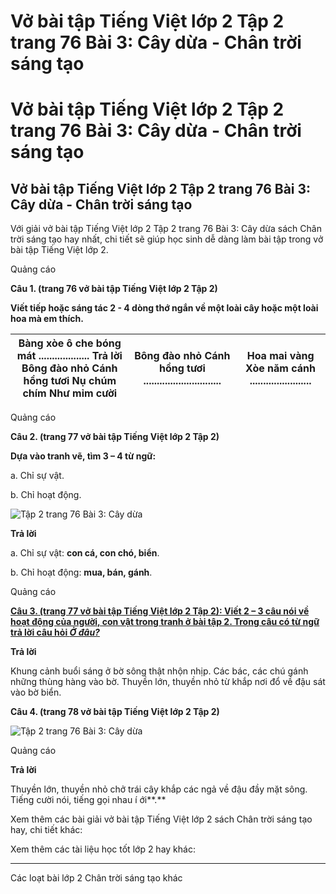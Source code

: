 # Vở bài tập Tiếng Việt lớp 2 Tập 2 trang 76 Bài 3: Cây dừa - Chân trời sáng tạo

# Vở bài tập Tiếng Việt lớp 2 Tập 2 trang 76 Bài 3: Cây dừa - Chân trời sáng tạo

## Vở bài tập Tiếng Việt lớp 2 Tập 2 trang 76 Bài 3: Cây dừa - Chân trời sáng tạo

Với giải vở bài tập Tiếng Việt lớp 2 Tập 2 trang 76 Bài 3: Cây dừa sách Chân trời sáng tạo hay nhất, chi tiết sẽ giúp học sinh dễ dàng làm bài tập trong vở bài tập Tiếng Việt lớp 2.

Quảng cáo

**Câu 1. (trang 76 vở bài tập Tiếng Việt lớp 2 Tập 2)**

**Viết tiếp hoặc sáng tác 2 - 4 dòng thớ ngắn về một loài cây hoặc một loài hoa mà em thích.**

Bàng xòe ô  che bóng mát ................... **Trả lời** Bông đào nhỏ Cánh hồng tươi **Nụ chúm chím** **Như mỉm cười** |  Bông đào nhỏ Cánh hồng tươi ............................. |  Hoa mai vàng Xòe năm cánh .......................  
---|---|---  
  
Quảng cáo

**Câu 2. (trang 77 vở bài tập Tiếng Việt lớp 2 Tập 2)**

**Dựa vào tranh vẽ, tìm 3 – 4 từ ngữ:**

a. Chỉ sự vật.

b. Chỉ hoạt động.

![Tập 2 trang 76 Bài 3: Cây dừa](https://vietjack.com/vbt-tieng-viet-2-ct/images/bai-3-cay-dua.png)

**Trả lời**

a. Chỉ sự vật: **con cá, con chó, biển**.

b. Chỉ hoạt động: **mua, bán, gánh**.

Quảng cáo

[**Câu 3. (trang 77 vở bài tập Tiếng Việt lớp 2 Tập 2): Viết 2 – 3 câu nói về hoạt động của người, con vật trong tranh ở bài tập 2. Trong câu có từ ngữ trả lời câu hỏi _Ở đâu?_**](https://vietjack.com/vbt-tieng-viet-2-ct/viet-2-3-cau-noi-ve-hoat-dong-cua-nguoi-con-vat-vm.jsp)

**Trả lời**

Khung cảnh buổi sáng ở bờ sông thật nhộn nhịp. Các bác, các chú gánh những thùng hàng vào bờ. Thuyền lớn, thuyền nhỏ từ khắp nơi đổ về đậu sát vào bờ biển.

**Câu 4. (trang 78 vở bài tập Tiếng Việt lớp 2 Tập 2)**

![Tập 2 trang 76 Bài 3: Cây dừa](https://vietjack.com/vbt-tieng-viet-2-ct/images/bai-3-1-cay-dua.png)

Quảng cáo

**Trả lời**

Thuyền lớn, thuyền nhỏ chở trái cây khắp các ngả về đậu đầy mặt sông. Tiếng cười nói, tiếng gọi nhau í ới**.**

Xem thêm các bài giải vở bài tập Tiếng Việt lớp 2 sách Chân trời sáng tạo hay, chi tiết khác:

Xem thêm các tài liệu học tốt lớp 2 hay khác:

* * *

Các loạt bài lớp 2 Chân trời sáng tạo khác
